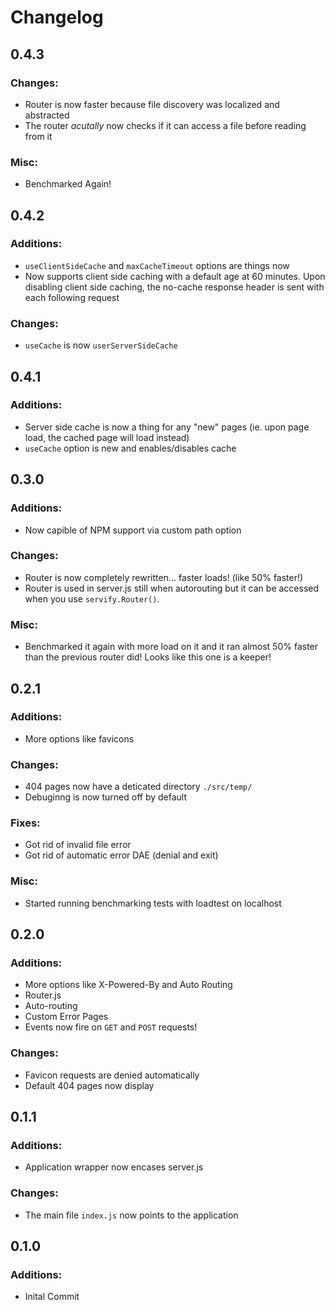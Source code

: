 # Changelog
## 0.4.3
### Changes:
 - Router is now faster because file discovery was localized and abstracted
 - The router *acutally* now checks if it can access a file before reading from it
### Misc:
 - Benchmarked Again! 

## 0.4.2
### Additions:
 - `useClientSideCache` and `maxCacheTimeout` options are things now
 - Now supports client side caching with a default age at 60 minutes. Upon disabling client side caching, the no-cache response header is sent with each following request
### Changes:
 - `useCache` is now `userServerSideCache`

## 0.4.1
### Additions:
 - Server side cache is now a thing for any "new" pages (ie. upon page load, the cached page will load instead)
 - `useCache` option is new and enables/disables cache

## 0.3.0
### Additions:
 - Now capible of NPM support via custom path option
### Changes:
 - Router is now completely rewritten... faster loads! (like 50% faster!)
 - Router is used in server.js still when autorouting but it can be accessed when you use `servify.Router()`.
### Misc:
 - Benchmarked it again with more load on it and it ran almost 50% faster than the previous router did! Looks like this one is a keeper!

## 0.2.1
### Additions:
 - More options like favicons
### Changes:
 - 404 pages now have a deticated directory `./src/temp/`
 - Debuginng is now turned off by default
### Fixes:
 - Got rid of invalid file error
 - Got rid of automatic error DAE (denial and exit)
### Misc:
 - Started running benchmarking tests with loadtest on localhost

## 0.2.0
### Additions:
- More options like X-Powered-By and Auto Routing
- Router.js
- Auto-routing
- Custom Error Pages
- Events now fire on `GET` and `POST` requests!
### Changes:
- Favicon requests are denied automatically
- Default 404 pages now display

## 0.1.1
### Additions:
- Application wrapper now encases server.js
### Changes:
- The main file `index.js` now points to the application

## 0.1.0
### Additions:
- Inital Commit